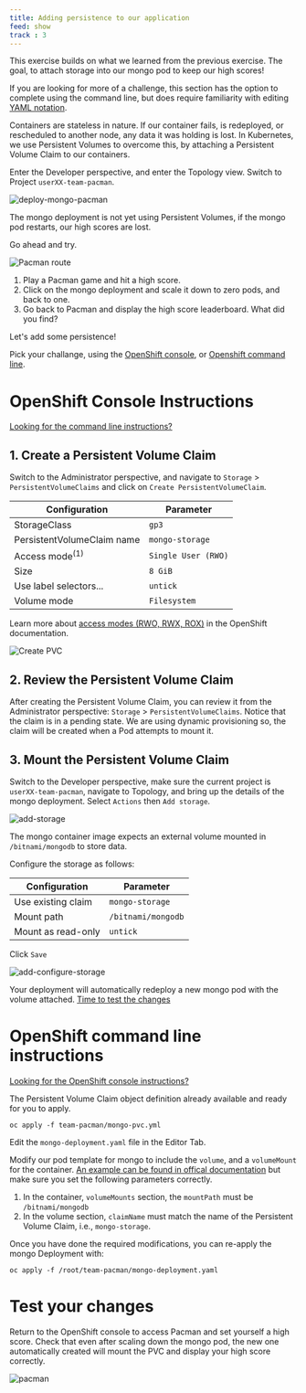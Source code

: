 ```yaml
---
title: Adding persistence to our application
feed: show
track : 3
---
```


This exercise builds on what we learned from the previous exercise. The goal, to attach storage into our mongo pod to keep our high scores!

If you are looking for more of a challenge, this section has the option to complete using the command line, but does require familiarity with editing [YAML notation](https://en.wikipedia.org/wiki/YAML).

Containers are stateless in nature. If our container fails, is redeployed, or rescheduled to another node, any data it was holding is lost. In Kubernetes, we use Persistent Volumes to overcome this, by attaching a Persistent Volume Claim to our containers.

Enter the Developer perspective, and enter the Topology view. Switch to Project `userXX-team-pacman`.

![deploy-mongo-pacman](../assets/img/deploy-mongo-pacman.png)

The mongo deployment is not yet using Persistent Volumes, if the mongo pod restarts, our high scores are lost.

Go ahead and try.

![Pacman route](../assets/img/launch-route.png)

1. Play a Pacman game and hit a high score.
2. Click on the mongo deployment and scale it down to zero pods, and back to one.
3. Go back to Pacman and display the high score leaderboard. What did you find?

Let's add some persistence!

Pick your challange, using the [OpenShift console](#openshift-console-instructions), or [Openshift command line](#openshift-command-line-instructions).
# OpenShift Console Instructions
[Looking for the command line instructions?](#openshift-command-line-instructions)

## 1. Create a Persistent Volume Claim

Switch to the Administrator perspective, and navigate to `Storage` > `PersistentVolumeClaims` and click on `Create PersistentVolumeClaim`.

| Configuration              | Parameter           |
|----------------------------|---------------------|
| StorageClass               | `gp3`               |
| PersistentVolumeClaim name | `mongo-storage`     |
| Access mode<sup>(1)</sup>  | `Single User (RWO)` |
| Size                       | `8 GiB`             |
| Use label selectors...     | `untick`            |
| Volume mode                | `Filesystem`        |

Learn more about [access modes (RWO, RWX, ROX)](https://docs.openshift.com/container-platform/4.11/storage/understanding-persistent-storage.html#pv-access-modes_understanding-persistent-storage) in the OpenShift documentation.

![Create PVC](../assets/img/create-pvc.png)

## 2. Review the Persistent Volume Claim

After creating the Persistent Volume Claim, you can review it from the Administrator perspective: `Storage` > `PersistentVolumeClaims`.
Notice that the claim is in a pending state. We are using dynamic provisioning so, the claim will be created when a Pod attempts to mount it.

## 3. Mount the Persistent Volume Claim

Switch to the Developer perspective, make sure the current project is `userXX-team-pacman`, navigate to Topology, and bring up the details of the mongo deployment.
Select `Actions` then `Add storage`.

![add-storage](../assets/img/add-storage.png)

The mongo container image expects an external volume mounted in `/bitnami/mongodb` to store data.

Configure the storage as follows:

| Configuration          | Parameter          |
|------------------------|--------------------|
| Use existing claim     | `mongo-storage`    |
| Mount path             | `/bitnami/mongodb` |
| Mount as read-only     | `untick`           |

Click `Save`

![add-configure-storage](../assets/img/add-configure-storage.png)

Your deployment will automatically redeploy a new mongo pod with the volume attached.
[Time to test the changes](#test-your-changes)
# OpenShift command line instructions

[Looking for the OpenShift console instructions?](#openshift-console-instructions)

The Persistent Volume Claim object definition already available and ready for you to apply.

```
oc apply -f team-pacman/mongo-pvc.yml
```

Edit the `mongo-deployment.yaml` file in the Editor Tab.

Modify our pod template for mongo to include the `volume`, and a `volumeMount` for the container. [An example can be found in offical documentation](https://docs.openshift.com/container-platform/4.10/storage/understanding-persistent-storage.html#pvc-claims-as-volumes_understanding-persistent-storage) but make sure you set the following parameters correctly.

1. In the container, `volumeMounts` section, the `mountPath` must be `/bitnami/mongodb`
2. In the volume section, `claimName` must match the name of the Persistent Volume Claim, i.e., `mongo-storage`.

Once you have done the required modifications, you can re-apply the mongo Deployment with:

```
oc apply -f /root/team-pacman/mongo-deployment.yaml
```

# Test your changes

Return to the OpenShift console to access Pacman and set yourself a high score.
Check that even after scaling down the mongo pod, the new one automatically created will mount the PVC and display your high score correctly.

![pacman](../assets/img/pacman.png)
